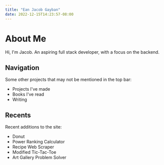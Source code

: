 ```yaml
---
title: "Ean Jacob Gayban"
date: 2022-12-15T14:23:57-08:00
---
```


# About Me

Hi, I'm Jacob. An aspiring full stack developer, with a focus on the backend.

## Navigation

Some other projects that may not be mentioned in the top bar:

-   Projects I've made
-   Books I've read
-   Writing

## Recents

Recent additions to the site:

-   Donut
-   Power Ranking Calculator
-   Recipe Web Scraper
-   Modified Tic-Tac-Toe
-   Art Gallery Problem Solver
